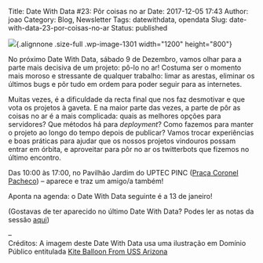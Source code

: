 Title: Date With Data #23: Pôr coisas no ar
Date: 2017-12-05 17:43
Author: joao
Category: Blog, Newsletter
Tags: datewithdata, opendata
Slug: date-with-data-23-por-coisas-no-ar
Status: published

![](http://www.transparenciahackday.org/wp-content/uploads/2017/12/dwd-dezembro2017.png){.alignnone .size-full .wp-image-1301 width="1200" height="800"}

No próximo Date With Data, sábado 9 de Dezembro, vamos olhar para a parte mais decisiva de um projeto: pô-lo no ar! Costuma ser o momento mais moroso e stressante de qualquer trabalho: limar as arestas, eliminar os últimos bugs e pôr tudo em ordem para poder seguir para as internetes.

Muitas vezes, é a dificuldade da recta final que nos faz desmotivar e que vota os projetos à gaveta. E na maior parte das vezes, a parte de pôr as coisas no ar é a mais complicada: quais as melhores opções para servidores? Que métodos há para *deployment*? Como fazemos para manter o projeto ao longo do tempo depois de publicar? Vamos trocar experiências e boas práticas para ajudar que os nossos projetos vindouros possam entrar em órbita, e aproveitar para pôr no ar os twitterbots que fizemos no último encontro.

Das 10:00 às 17:00, no Pavilhão Jardim do UPTEC PINC ([Praça Coronel Pacheco](https://www.openstreetmap.org/?mlat=41.15137&mlon=-8.61555#map=19/41.15138/-8.61555)) – aparece e traz um amigo/a também!

Aponta na agenda: o Date With Data seguinte é a 13 de janeiro!

(Gostavas de ter aparecido no último Date With Data? Podes ler as notas da sessão [aqui](https://annuel2.framapad.org/p/datewithdata22))

–  
Créditos: A imagem deste Date With Data usa uma ilustração em Domínio Público entitulada [Kite Balloon From USS Arizona](https://commons.wikimedia.org/wiki/File:Kite_Balloon_From_USS_Arizona.jpg)

